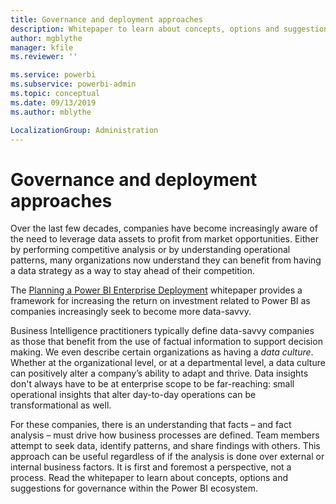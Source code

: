 ```yaml
---
title: Governance and deployment approaches
description: Whitepaper to learn about concepts, options and suggestions for governance within the Power BI ecosystem.
author: mgblythe
manager: kfile
ms.reviewer: ''

ms.service: powerbi
ms.subservice: powerbi-admin
ms.topic: conceptual
ms.date: 09/13/2019
ms.author: mblythe

LocalizationGroup: Administration
---
```


# Governance and deployment approaches

Over the last few decades, companies have become increasingly aware of the need to leverage data assets to profit from market opportunities. Either by performing competitive analysis or by understanding operational patterns, many organizations now understand they can benefit from having a data strategy as a way to stay ahead of their competition.  

The [Planning a Power BI Enterprise Deployment](https://go.microsoft.com/fwlink/?linkid=2057861) whitepaper provides a framework for increasing the return on investment related to Power BI as companies increasingly seek to become more data-savvy.

Business Intelligence practitioners typically define data-savvy companies as those that benefit from the use of factual information to support decision making.  We even describe certain organizations as having a *data culture*. Whether at the organizational level, or at a departmental level, a data culture can positively alter a company’s ability to adapt and thrive.  Data insights don't always have to be at enterprise scope to be far-reaching: small operational insights that alter day-to-day operations can be transformational as well.

For these companies, there is an understanding that facts – and fact analysis – must drive how business processes are defined. Team members attempt to seek data, identify patterns, and share findings with others. This approach can be useful regardless of if the analysis is done over external or internal business factors. It is first and foremost a perspective, not a process. Read the whitepaper to learn about concepts, options and suggestions for governance within the Power BI ecosystem.